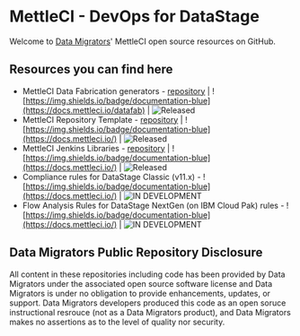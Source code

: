 # MettleCI - DevOps for DataStage

Welcome to [Data Migrators](http://www.datamigrators.com)' MettleCI open source resources on GitHub.

## Resources you can find here

* MettleCI Data Fabrication generators - [repository](http://github.mettleci.io/datafab) | ![https://img.shields.io/badge/documentation-blue](https://docs.mettleci.io/datafab) | ![Released](https://img.shields.io/badge/status-released-green) 
* MettleCI Repository Template - [repository](https://github.mettleci.io/template) | ![https://img.shields.io/badge/documentation-blue](https://docs.mettleci.io/) | ![Released](https://img.shields.io/badge/status-released-green)
* MettleCI Jenkins Libraries - [repository](https://github.com/MettleCI/mettleci-jenkins-libs-template) | ![https://img.shields.io/badge/documentation-blue](https://docs.mettleci.io/) | ![Released](https://img.shields.io/badge/status-released-green) 
* Compliance rules for DataStage Classic (v11.x) - ![https://img.shields.io/badge/documentation-blue](https://docs.mettleci.io/) | ![IN DEVELOPMENT](https://img.shields.io/badge/status-under_development-blue) 
* Flow Analysis Rules for DataStage NextGen (on IBM Cloud Pak) rules - ![https://img.shields.io/badge/documentation-blue](https://docs.mettleci.io/) | ![IN DEVELOPMENT](https://img.shields.io/badge/status-under_development-blue) 

## Data Migrators Public Repository Disclosure 
All content in these repositories including code has been provided by Data Migrators under the associated open source software license and Data Migrators is under no obligation to provide enhancements, updates, or support. Data Migrators developers produced this code as an open soruce instructional resrouce (not as a Data Migrators product), and Data Migrators makes no assertions as to the level of quality nor security.

<!--

**Here are some ideas to get you started:**

🙋‍♀️ A short introduction - what is your organization all about?
🌈 Contribution guidelines - how can the community get involved?
👩‍💻 Useful resources - where can the community find your docs? Is there anything else the community should know?
🍿 Fun facts - what does your team eat for breakfast?
🧙 Remember, you can do mighty things with the power of [Markdown](https://docs.github.com/github/writing-on-github/getting-started-with-writing-and-formatting-on-github/basic-writing-and-formatting-syntax)
-->
